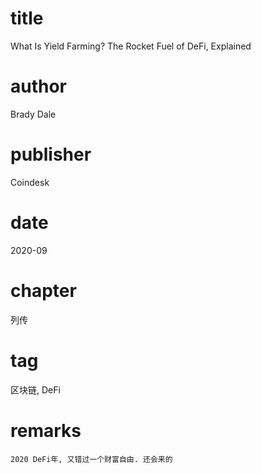 # title
What Is Yield Farming? The Rocket Fuel of DeFi, Explained

# author
Brady Dale

# publisher
Coindesk

# date
2020-09

# chapter
列传

# tag
区块链, DeFi

# remarks
`2020 DeFi年, 又错过一个财富自由. 还会来的`